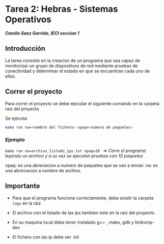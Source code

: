 # Tarea 2: Hebras - Sistemas Operativos

_**Camilo Saez Garrido, IECI seccion 1**_

## Introducción

La tarea consiste en la creacion de un programa que sea capaz de monitorizar un grupo
de dispositivos de red mediante pruebas
de conectividad y determinar el estado en que se encuentran cada uno de ellos.

## Correr el proyecto

Para correr el proyecto se debe ejecutar el siguiente comando en la carpeta raiz del
proyecto

Se ejecuta:
```bash
make run na=<nombre del fichero> npaq=<numero de paquetes>
```

### Ejemplo

`make run na=archivo_listado_ips.txt npaq=10 ` => _Corre el programa leyendo un archivo y a su vez se ejecutan pruebas con 10 paquetes_

npaq: es una abreviacion a numero de paquetes que se van a enviar. 
na: es una abreviacion a nombre de archivo.

## Importante

- Para que el programa funcione correctamente, debe existir la carpeta `logs` en la raiz 
- El archivo con el listado de las ips tambien este en la raiz del proyecto.

- En su maquina local debe tener instalado g++ , make,  gdb y limbomp-dev

- El fichero con las ip debe ser .txt